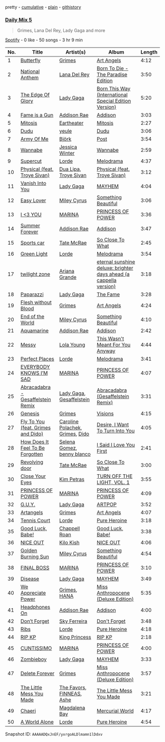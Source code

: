 pretty - [cumulative](/playlists/cumulative/37i9dQZF1E35783e1v1tLq.md) - [plain](/playlists/plain/37i9dQZF1E35783e1v1tLq) - [githistory](https://github.githistory.xyz/mdn522/spotify-playlist-archive/blob/main/playlists/plain/37i9dQZF1E35783e1v1tLq)

### [Daily Mix 5](https://open.spotify.com/playlist/37i9dQZF1E35783e1v1tLq)

> Grimes, Lana Del Rey, Lady Gaga and more

[Spotify](https://open.spotify.com/user/spotify) - 0 like - 50 songs - 3 hr 9 min

| No. | Title | Artist(s) | Album | Length |
|---|---|---|---|---|
| 1 | [Butterfly](https://open.spotify.com/track/01dQHUYz6EerSF6JQDolCC) | [Grimes](https://open.spotify.com/artist/053q0ukIDRgzwTr4vNSwab) | [Art Angels](https://open.spotify.com/album/7J84ixPVFehy6FcLk8rhk3) | 4:12 |
| 2 | [National Anthem](https://open.spotify.com/track/7cNz65PfCatRXoX7QtqM2A) | [Lana Del Rey](https://open.spotify.com/artist/00FQb4jTyendYWaN8pK0wa) | [Born To Die \- The Paradise Edition](https://open.spotify.com/album/5VoeRuTrGhTbKelUfwymwu) | 3:50 |
| 3 | [The Edge Of Glory](https://open.spotify.com/track/57F80059mWaWFvWG3tBTbO) | [Lady Gaga](https://open.spotify.com/artist/1HY2Jd0NmPuamShAr6KMms) | [Born This Way \(International Special Edition Version\)](https://open.spotify.com/album/6LY3AerY6KNGOPsNPL63Kk) | 5:20 |
| 4 | [Fame is a Gun](https://open.spotify.com/track/7B3BwNecBhKvNwSMOOl7Gk) | [Addison Rae](https://open.spotify.com/artist/4gvjmrtzydbMpyJaXUtwvP) | [Addison](https://open.spotify.com/album/2ffVa2UhHUDwMHnr685zJ4) | 3:03 |
| 5 | [Mitosis](https://open.spotify.com/track/4H97Ldkl4dvkGbcfqZxUhJ) | [Eartheater](https://open.spotify.com/artist/18ca9d5EU5R1AhVKPR1cm0) | [Mitosis](https://open.spotify.com/album/2CVIaaGDNB8EgWEz239BpP) | 2:27 |
| 6 | [Dudu](https://open.spotify.com/track/1jQlSkOq1gA8GWnLF3RV0H) | [yeule](https://open.spotify.com/artist/1WZarnZpWEv7dDtjAETt4X) | [Dudu](https://open.spotify.com/album/69qGL5rzRs1VSxLSHOuVTB) | 3:06 |
| 7 | [Army Of Me](https://open.spotify.com/track/4UFQBhIOgANiBG44USIgsf) | [Björk](https://open.spotify.com/artist/7w29UYBi0qsHi5RTcv3lmA) | [Post](https://open.spotify.com/album/2lYwBB5l7GqgyHFTHz0Itd) | 3:54 |
| 8 | [Wannabe](https://open.spotify.com/track/5spRRlyU71WlxkwRX0q8fC) | [Jessica Winter](https://open.spotify.com/artist/0gCYUYF1zfqZk5pG0e2ojy) | [Wannabe](https://open.spotify.com/album/67DYnzxx4D2I1PbIjGR7Tz) | 2:59 |
| 9 | [Supercut](https://open.spotify.com/track/6K8VQ84MqhsoakN5MjrnVR) | [Lorde](https://open.spotify.com/artist/163tK9Wjr9P9DmM0AVK7lm) | [Melodrama](https://open.spotify.com/album/2B87zXm9bOWvAJdkJBTpzF) | 4:37 |
| 10 | [Physical \(feat\. Troye Sivan\)](https://open.spotify.com/track/1SdQjKRW52cHg2SEesQLvH) | [Dua Lipa](https://open.spotify.com/artist/6M2wZ9GZgrQXHCFfjv46we), [Troye Sivan](https://open.spotify.com/artist/3WGpXCj9YhhfX11TToZcXP) | [Physical \(feat\. Troye Sivan\)](https://open.spotify.com/album/6I0FquHLCtYJqAgQMmtyr7) | 3:12 |
| 11 | [Vanish Into You](https://open.spotify.com/track/5IoPnNiYAOvHHJpz13wzRL) | [Lady Gaga](https://open.spotify.com/artist/1HY2Jd0NmPuamShAr6KMms) | [MAYHEM](https://open.spotify.com/album/2MHUaRi9OCyTN02SoyRRBJ) | 4:04 |
| 12 | [Easy Lover](https://open.spotify.com/track/2OBzYCYMNsD6yhBZZSs0xg) | [Miley Cyrus](https://open.spotify.com/artist/5YGY8feqx7naU7z4HrwZM6) | [Something Beautiful](https://open.spotify.com/album/7h7smPzBYx8LOLI3ncM3vQ) | 3:06 |
| 13 | [I <3 YOU](https://open.spotify.com/track/7DNTmEFMARpxeSFY82wZiw) | [MARINA](https://open.spotify.com/artist/6CwfuxIqcltXDGjfZsMd9A) | [PRINCESS OF POWER](https://open.spotify.com/album/2rjfRdmVDBMFT5mamSsVeU) | 3:36 |
| 14 | [Summer Forever](https://open.spotify.com/track/6RbbysHL9wr8gTRhBlYBbq) | [Addison Rae](https://open.spotify.com/artist/4gvjmrtzydbMpyJaXUtwvP) | [Addison](https://open.spotify.com/album/2ffVa2UhHUDwMHnr685zJ4) | 3:47 |
| 15 | [Sports car](https://open.spotify.com/track/5UJbgR4XF4y1DvbkxEqe8S) | [Tate McRae](https://open.spotify.com/artist/45dkTj5sMRSjrmBSBeiHym) | [So Close To What](https://open.spotify.com/album/07V9HO6Djetw5j5lXPylLd) | 2:45 |
| 16 | [Green Light](https://open.spotify.com/track/6ie2Bw3xLj2JcGowOlcMhb) | [Lorde](https://open.spotify.com/artist/163tK9Wjr9P9DmM0AVK7lm) | [Melodrama](https://open.spotify.com/album/2B87zXm9bOWvAJdkJBTpzF) | 3:54 |
| 17 | [twilight zone](https://open.spotify.com/track/1edcyazKIdKrIuz9cWpXU6) | [Ariana Grande](https://open.spotify.com/artist/66CXWjxzNUsdJxJ2JdwvnR) | [eternal sunshine deluxe: brighter days ahead \(a cappella version\)](https://open.spotify.com/album/2xqTa2dCR54yYHEcttiXyD) | 3:18 |
| 18 | [Paparazzi](https://open.spotify.com/track/02XnQdf7sipaKBBHixz3Zp) | [Lady Gaga](https://open.spotify.com/artist/1HY2Jd0NmPuamShAr6KMms) | [The Fame](https://open.spotify.com/album/1qwlxZTNLe1jq3b0iidlue) | 3:28 |
| 19 | [Flesh without Blood](https://open.spotify.com/track/62jc4VA6WPoANaL9Duu8db) | [Grimes](https://open.spotify.com/artist/053q0ukIDRgzwTr4vNSwab) | [Art Angels](https://open.spotify.com/album/7J84ixPVFehy6FcLk8rhk3) | 4:24 |
| 20 | [End of the World](https://open.spotify.com/track/2rDMtmPctM67hICAZTKAjx) | [Miley Cyrus](https://open.spotify.com/artist/5YGY8feqx7naU7z4HrwZM6) | [Something Beautiful](https://open.spotify.com/album/7h7smPzBYx8LOLI3ncM3vQ) | 4:10 |
| 21 | [Aquamarine](https://open.spotify.com/track/3kDO0ttXrVCWbKCS3sQeC1) | [Addison Rae](https://open.spotify.com/artist/4gvjmrtzydbMpyJaXUtwvP) | [Addison](https://open.spotify.com/album/2ffVa2UhHUDwMHnr685zJ4) | 2:42 |
| 22 | [Messy](https://open.spotify.com/track/35ISBknsCeZQtq66xABI9g) | [Lola Young](https://open.spotify.com/artist/67FB4n52MgexGQIG8s0yUH) | [This Wasn't Meant For You Anyway](https://open.spotify.com/album/3uTpTaMOynCYKV5AtgeO2U) | 4:44 |
| 23 | [Perfect Places](https://open.spotify.com/track/7ARveOiD31w2Nq0n5FsSf8) | [Lorde](https://open.spotify.com/artist/163tK9Wjr9P9DmM0AVK7lm) | [Melodrama](https://open.spotify.com/album/2B87zXm9bOWvAJdkJBTpzF) | 3:41 |
| 24 | [EVERYBODY KNOWS I’M SAD](https://open.spotify.com/track/7EzM6R4sRxT2tcHod3Yf5N) | [MARINA](https://open.spotify.com/artist/6CwfuxIqcltXDGjfZsMd9A) | [PRINCESS OF POWER](https://open.spotify.com/album/2rjfRdmVDBMFT5mamSsVeU) | 4:07 |
| 25 | [Abracadabra \- Gesaffelstein Remix](https://open.spotify.com/track/17sOAutZqK3xM5O6Cc2pMj) | [Lady Gaga](https://open.spotify.com/artist/1HY2Jd0NmPuamShAr6KMms), [Gesaffelstein](https://open.spotify.com/artist/3hteYQFiMFbJY7wS0xDymP) | [Abracadabra \(Gesaffelstein Remix\)](https://open.spotify.com/album/313T8fnlDeKWEtoq9vwWAO) | 3:31 |
| 26 | [Genesis](https://open.spotify.com/track/0yljUudXzjVcGEoYmLB17X) | [Grimes](https://open.spotify.com/artist/053q0ukIDRgzwTr4vNSwab) | [Visions](https://open.spotify.com/album/7aPolrSqVawIhC7iTo2b5F) | 4:15 |
| 27 | [Fly To You \(feat\. Grimes and Dido\)](https://open.spotify.com/track/0RVn3A5FHQ8OgiIxuRkepW) | [Caroline Polachek](https://open.spotify.com/artist/4Ge8xMJNwt6EEXOzVXju9a), [Grimes](https://open.spotify.com/artist/053q0ukIDRgzwTr4vNSwab), [Dido](https://open.spotify.com/artist/2mpeljBig2IXLXRAFO9AAs) | [Desire, I Want To Turn Into You](https://open.spotify.com/album/22PkV1Le9P3X4RY4xtmK0q) | 4:05 |
| 28 | [How Does It Feel To Be Forgotten](https://open.spotify.com/track/7sFMOSnRBa6td4lZa1oiTI) | [Selena Gomez](https://open.spotify.com/artist/0C8ZW7ezQVs4URX5aX7Kqx), [benny blanco](https://open.spotify.com/artist/5CiGnKThu5ctn9pBxv7DGa) | [I Said I Love You First](https://open.spotify.com/album/5v7xYJyke25Nmt3l2R7YkR) | 2:41 |
| 29 | [Revolving door](https://open.spotify.com/track/541sN2qNfIlllGn9nGOQoC) | [Tate McRae](https://open.spotify.com/artist/45dkTj5sMRSjrmBSBeiHym) | [So Close To What](https://open.spotify.com/album/3w32SV56JvtJXsrYtThwzP) | 3:00 |
| 30 | [Close Your Eyes](https://open.spotify.com/track/31wuIxZijQbPi4Wy6oWGfJ) | [Kim Petras](https://open.spotify.com/artist/3Xt3RrJMFv5SZkCfUE8C1J) | [TURN OFF THE LIGHT, VOL\. 1](https://open.spotify.com/album/06dIF5QLVJ4YLAHqhvn88H) | 3:55 |
| 31 | [PRINCESS OF POWER](https://open.spotify.com/track/4UIIN6YR7Def3ZYXbhJqFT) | [MARINA](https://open.spotify.com/artist/6CwfuxIqcltXDGjfZsMd9A) | [PRINCESS OF POWER](https://open.spotify.com/album/2rjfRdmVDBMFT5mamSsVeU) | 4:09 |
| 32 | [G.U.Y.](https://open.spotify.com/track/4rYLpaNFzt6pkQnrCvVHUw) | [Lady Gaga](https://open.spotify.com/artist/1HY2Jd0NmPuamShAr6KMms) | [ARTPOP](https://open.spotify.com/album/2eRJUtI7nXrQ5uYQ7tzTo9) | 3:52 |
| 33 | [Artangels](https://open.spotify.com/track/6kh5fj610DhNF1e02og1PL) | [Grimes](https://open.spotify.com/artist/053q0ukIDRgzwTr4vNSwab) | [Art Angels](https://open.spotify.com/album/7J84ixPVFehy6FcLk8rhk3) | 4:07 |
| 34 | [Tennis Court](https://open.spotify.com/track/74fpNVAJrKGQuqHETi4WSt) | [Lorde](https://open.spotify.com/artist/163tK9Wjr9P9DmM0AVK7lm) | [Pure Heroine](https://open.spotify.com/album/0rmhjUgoVa17LZuS8xWQ3v) | 3:18 |
| 35 | [Good Luck, Babe!](https://open.spotify.com/track/0WbMK4wrZ1wFSty9F7FCgu) | [Chappell Roan](https://open.spotify.com/artist/7GlBOeep6PqTfFi59PTUUN) | [Good Luck, Babe!](https://open.spotify.com/album/1WAjjRMfZjEXtB0lQrAw6Q) | 3:38 |
| 36 | [NICE OUT](https://open.spotify.com/track/47k1Ox90yk7EicCAd3QDhc) | [Kilo Kish](https://open.spotify.com/artist/7lsnwlX6puQ7lcpSEpJbZE) | [NICE OUT](https://open.spotify.com/album/2UevF4zIN6rYNEk9I0l8zJ) | 4:06 |
| 37 | [Golden Burning Sun](https://open.spotify.com/track/3MYz54tDi5fnEJjjCfPPlZ) | [Miley Cyrus](https://open.spotify.com/artist/5YGY8feqx7naU7z4HrwZM6) | [Something Beautiful](https://open.spotify.com/album/7h7smPzBYx8LOLI3ncM3vQ) | 4:54 |
| 38 | [FINAL BOSS](https://open.spotify.com/track/4u3Q32lyBy71GN14z952al) | [MARINA](https://open.spotify.com/artist/6CwfuxIqcltXDGjfZsMd9A) | [PRINCESS OF POWER](https://open.spotify.com/album/2rjfRdmVDBMFT5mamSsVeU) | 3:10 |
| 39 | [Disease](https://open.spotify.com/track/0T3Hw3kPj9T2E4UoaSXmfn) | [Lady Gaga](https://open.spotify.com/artist/1HY2Jd0NmPuamShAr6KMms) | [MAYHEM](https://open.spotify.com/album/2MHUaRi9OCyTN02SoyRRBJ) | 3:49 |
| 40 | [We Appreciate Power](https://open.spotify.com/track/46cWr45cjDcXEQpkYp9jFT) | [Grimes](https://open.spotify.com/artist/053q0ukIDRgzwTr4vNSwab), [HANA](https://open.spotify.com/artist/224Zsim3dmWXWYUXFuHv0o) | [Miss Anthropocene \(Deluxe Edition\)](https://open.spotify.com/album/4zyqNfmTrnvUejh8M1IEh9) | 5:35 |
| 41 | [Headphones On](https://open.spotify.com/track/3H6xZgwRZx8McVUJzmMxWe) | [Addison Rae](https://open.spotify.com/artist/4gvjmrtzydbMpyJaXUtwvP) | [Addison](https://open.spotify.com/album/2ffVa2UhHUDwMHnr685zJ4) | 4:00 |
| 42 | [Don’t Forget](https://open.spotify.com/track/0MBupnLliwp226j5RSaPt0) | [Sky Ferreira](https://open.spotify.com/artist/7pyhre5oEEFMqcgMEvJY7q) | [Don't Forget](https://open.spotify.com/album/4DRVBIISdoxJAb7Syh3gSt) | 3:48 |
| 43 | [Ribs](https://open.spotify.com/track/2MvvoeRt8NcOXWESkxWn3g) | [Lorde](https://open.spotify.com/artist/163tK9Wjr9P9DmM0AVK7lm) | [Pure Heroine](https://open.spotify.com/album/0rmhjUgoVa17LZuS8xWQ3v) | 4:18 |
| 44 | [RIP KP](https://open.spotify.com/track/79ntb6PIEy0xSr0DZgIZer) | [King Princess](https://open.spotify.com/artist/6beUvFUlKliUYJdLOXNj9C) | [RIP KP](https://open.spotify.com/album/3AgWdgUIlQJVHdsdieSHdl) | 2:18 |
| 45 | [CUNTISSIMO](https://open.spotify.com/track/4J1xDjTOAxqpFxaRtd4zh6) | [MARINA](https://open.spotify.com/artist/6CwfuxIqcltXDGjfZsMd9A) | [PRINCESS OF POWER](https://open.spotify.com/album/2rjfRdmVDBMFT5mamSsVeU) | 4:00 |
| 46 | [Zombieboy](https://open.spotify.com/track/0ElVpg9XIswx3XWs6kUj6a) | [Lady Gaga](https://open.spotify.com/artist/1HY2Jd0NmPuamShAr6KMms) | [MAYHEM](https://open.spotify.com/album/2MHUaRi9OCyTN02SoyRRBJ) | 3:33 |
| 47 | [Delete Forever](https://open.spotify.com/track/71J2rawCGulCAyTMtNY3Ej) | [Grimes](https://open.spotify.com/artist/053q0ukIDRgzwTr4vNSwab) | [Miss Anthropocene \(Deluxe Edition\)](https://open.spotify.com/album/4zyqNfmTrnvUejh8M1IEh9) | 3:57 |
| 48 | [The Little Mess You Made](https://open.spotify.com/track/6EFBcGR6chnBv9rmSN0ObX) | [The Favors](https://open.spotify.com/artist/78R275jHTtGF0ue4QfBKpI), [FINNEAS](https://open.spotify.com/artist/37M5pPGs6V1fchFJSgCguX), [Ashe](https://open.spotify.com/artist/6P5NO5hzJbuOqSdyPB7SJM) | [The Little Mess You Made](https://open.spotify.com/album/2OekkqNffxmPChDFGVh2PH) | 3:21 |
| 49 | [Chaeri](https://open.spotify.com/track/1ZkfNNoRrgt69wTjcmJZE9) | [Magdalena Bay](https://open.spotify.com/artist/1oPRcJUkloHaRLYx0olBLJ) | [Mercurial World](https://open.spotify.com/album/1ERrUvG31thFCxdwWUoJrY) | 4:17 |
| 50 | [A World Alone](https://open.spotify.com/track/55N0YHhO55Q1lWsc4dDPcI) | [Lorde](https://open.spotify.com/artist/163tK9Wjr9P9DmM0AVK7lm) | [Pure Heroine](https://open.spotify.com/album/0rmhjUgoVa17LZuS8xWQ3v) | 4:54 |

Snapshot ID: `AAAAADQxJnEF/yxrgoALDlmamn1lDdxv`
